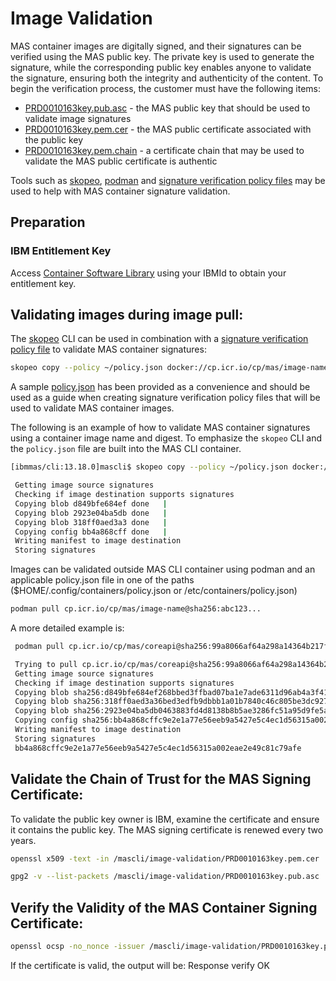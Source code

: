 Image Validation
===============================================================================
MAS container images are digitally signed, and their signatures can be verified using the MAS public key. The private key is used to generate the signature, while the corresponding public key enables anyone to validate the signature, ensuring both the integrity and authenticity of the content. To begin the verification process, the customer must have the following items:

- [PRD0010163key.pub.asc](https://github.com/ibm-mas/cli/blob/master/image/cli/mascli/image-validation/PRD0010163key.pub.asc) - the MAS public key that should be used to validate image signatures
- [PRD0010163key.pem.cer](https://github.com/ibm-mas/cli/blob/master/image/cli/mascli/image-validation/PRD0010163key.pem.cer) - the MAS public certificate associated with the public key 
- [PRD0010163key.pem.chain](https://github.com/ibm-mas/cli/blob/master/image/cli/mascli/image-validation/PRD0010163key.pem.chain) - a certificate chain that may be used to validate the MAS public certificate is authentic


Tools such as [skopeo](https://github.com/containers/skopeo), [podman](https://podman.io/) and [signature verification policy files](https://github.com/containers/image/blob/main/docs/containers-policy.json.5.md) may be used to help with MAS container signature validation.

Preparation
-------------------------------------------------------------------------------
### IBM Entitlement Key
Access [Container Software Library](https://myibm.ibm.com/products-services/containerlibrary) using your IBMId to obtain your entitlement key.


Validating images during image pull:
------------------------------------
The [skopeo](https://github.com/containers/skopeo) CLI  can be used in combination with a [signature verification policy file](https://github.com/containers/image/blob/main/docs/containers-policy.json.5.md) to validate MAS container signatures:

```bash
skopeo copy --policy ~/policy.json docker://cp.icr.io/cp/mas/image-name@sha256:abc123... dir:/var/lib/docker --src-creds cp:<IBM Entitlement key>
```
A sample [policy.json](https://github.com/ibm-mas/cli/blob/master/image/cli/mascli/image-validation/policy.json) has been provided as a convenience and should be used as a guide when creating signature verification policy files that will be used to validate MAS container images. 

The following is an example of how to validate MAS container signatures using a container image name and digest. To emphasize the `skopeo` CLI and the `policy.json` file are built into the MAS CLI container. 

```bash
[ibmmas/cli:13.18.0]mascli$ skopeo copy --policy ~/policy.json docker://cp.icr.io/cp/mas coreapi@sha256:99a8066af64a298a14364b217fa36add2e607e7aba88c81ae4c5ef5b0e94d8e6 dir:/var/lib/docker --src-creds cp:<IBM Entitlement Key>

 Getting image source signatures
 Checking if image destination supports signatures
 Copying blob d849bfe684ef done   | 
 Copying blob 2923e04ba5db done   | 
 Copying blob 318ff0aed3a3 done   | 
 Copying config bb4a868cff done   | 
 Writing manifest to image destination
 Storing signatures
```

Images can be validated outside MAS CLI container using podman and an applicable policy.json file in one of the paths ($HOME/.config/containers/policy.json or /etc/containers/policy.json)
    
 ```bash
 podman pull cp.icr.io/cp/mas/image-name@sha256:abc123...
 ```

A more detailed example is:

```bash
 podman pull cp.icr.io/cp/mas/coreapi@sha256:99a8066af64a298a14364b217fa36add2e607e7aba88c81ae4c5ef5b0e94d8e6

 Trying to pull cp.icr.io/cp/mas/coreapi@sha256:99a8066af64a298a14364b217fa36add2e607e7aba88c81ae4c5ef5b0e94d8e6...
 Getting image source signatures
 Checking if image destination supports signatures
 Copying blob sha256:d849bfe684ef268bbed3ffbad07ba1e7ade6311d96ab4a3f4124ad33ba629227
 Copying blob sha256:318ff0aed3a36bed3edfb9dbbb1a01b7840c46c805be3dc9276856299aabea2c
 Copying blob sha256:2923e04ba5db0463883fd4d8138b8b5ae3286fc51a95d9fe5a86effe9bd128af
 Copying config sha256:bb4a868cffc9e2e1a77e56eeb9a5427e5c4ec1d56315a002eae2e49c81c79afe
 Writing manifest to image destination
 Storing signatures
 bb4a868cffc9e2e1a77e56eeb9a5427e5c4ec1d56315a002eae2e49c81c79afe
```

Validate the Chain of Trust for the MAS Signing Certificate:
------------------------------------------------------------
To validate the public key owner is IBM, examine the certificate and ensure it contains the public key.  The MAS signing certificate is renewed every two years.

```bash
openssl x509 -text -in /mascli/image-validation/PRD0010163key.pem.cer  # shows the certificate details, e.g. it is signed by IBM and Digicert 

gpg2 -v --list-packets /mascli/image-validation/PRD0010163key.pub.asc  # shows the public key details
```

Verify the Validity of the MAS Container Signing Certificate:
------------------------------------------------------------

```bash
openssl ocsp -no_nonce -issuer /mascli/image-validation/PRD0010163key.pem.chain -cert /mascli/image-validation/PRD0010163key.pem.cer -VAfile /mascli/image-validation/PRD0010163key.pem.chain -text -url http://ocsp.digicert.com -respout ocsptest
```

If the certificate is valid, the output will be: Response verify OK

